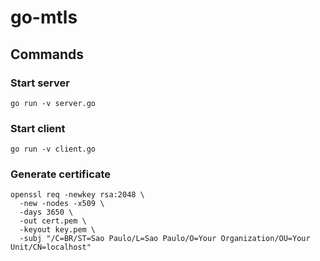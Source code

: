 # go-mtls

## Commands
### Start server
```shell
go run -v server.go
```
### Start client
```shell
go run -v client.go
```
### Generate certificate
```shell
openssl req -newkey rsa:2048 \
  -new -nodes -x509 \
  -days 3650 \
  -out cert.pem \
  -keyout key.pem \
  -subj "/C=BR/ST=Sao Paulo/L=Sao Paulo/O=Your Organization/OU=Your Unit/CN=localhost"
  ```
